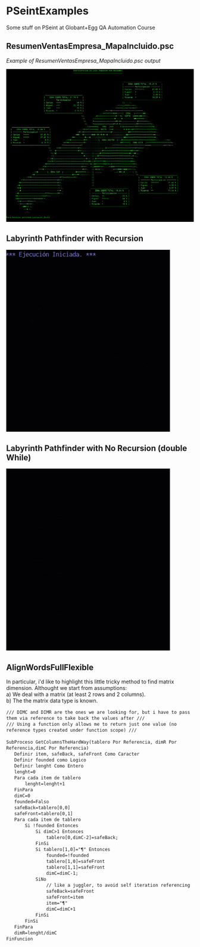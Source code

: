 # PSeintExamples
Some stuff on PSeint at Globant+Egg QA Automation Course


## ResumenVentasEmpresa_MapaIncluido.psc

*Example of ResumenVentasEmpresa_MapaIncluido.psc output*

![alt text](https://github.com/Jmlucero1984/PSeintExamples/blob/main/map.JPG?raw=true)



## Labyrinth Pathfinder with Recursion 

![alt text](https://github.com/Jmlucero1984/PSeintExamples/blob/main/Labyrinth%20Recursion.gif?raw=true)



## Labyrinth Pathfinder with No Recursion (double While)

![alt text](https://github.com/Jmlucero1984/PSeintExamples/blob/main/Labyrinth%20No%20Recursion.gif?raw=true)


## AlignWordsFullFlexible

In particular, i'd like to highlight this little tricky method to find matrix dimension.
Althought we start from assumptions:  
		a) We deal with a matrix (at least 2 rows and 2 columns).  
		b) The the matrix data type is known.  
	
 ```
/// DIMC and DIMR are the ones we are looking for, but i have to pass them via reference to take back the values after ///
/// Using a function only allows me to return just one value (no reference types created under function scope) ///

SubProceso GetColumnsTheHardWay(tablero Por Referencia, dimR Por Referencia,dimC Por Referencia)
	Definir item, safeBack, safeFront Como Caracter
	Definir founded como Logico
	Definir lenght Como Entero
	lenght=0
	Para cada item de tablero
		lenght=lenght+1
	FinPara
	dimC=0
	founded=Falso
	safeBack=tablero[0,0]
	safeFront=tablero[0,1]
	Para cada item de tablero
		Si !founded Entonces
			Si dimC>1 Entonces
				tablero[0,dimC-2]=safeBack;
			FinSi
			Si tablero[1,0]="¶" Entonces 
				founded=!founded
				tablero[1,0]=safeFront
				tablero[1,1]=safeFront
				dimC=dimC-1;
			SiNo 
				// like a juggler, to avoid self iteration referencing
				safeBack=safeFront 
				safeFront=item	
				item="¶"
				dimC=dimC+1
			FinSi
		FinSi
	FinPara
	dimR=lenght/dimC
FinFuncion
```
